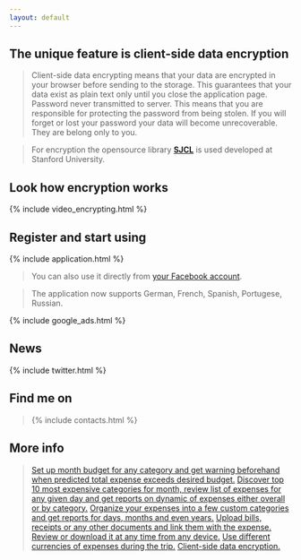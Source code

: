```yaml
---
layout: default
---
```


## The unique feature is client-side data encryption

> Client-side data encrypting means that your data are encrypted in your browser before sending to the storage. This guarantees that your data exist as plain text only until you close the application page. Password never transmitted to server. This means that you are responsible for protecting the password from being stolen. If you will forget or lost your password your data will become unrecoverable. They are belong only to you. 

> For encryption the opensource library [**SJCL**](https://crypto.stanford.edu/sjcl/) is used developed at Stanford University.

## Look how encryption works

{% include video_encrypting.html %}

## Register and start using

{% include application.html %}

> You can also use it directly from [your Facebook account](https://apps.facebook.com/xpenses).

> The application now supports German, French, Spanish, Portugese, Russian.

{% include google_ads.html %}

## News

{% include twitter.html %}

## Find me on

> {% include contacts.html %}

## More info

> [Set up month budget for any category and get warning beforehand when predicted total expense exceeds desired budget.](https://dvmorozov.github.io/expenses/budget-management)
> [Discover top 10 most expensive categories for month, review list of expenses for any given day and get reports on dynamic of expenses either overall or by category.](https://dvmorozov.github.io/expenses/expense-reporting)
> [Organize your expenses into a few custom categories and get reports for days, months and even years.](https://dvmorozov.github.io/expenses/expense-tracking)
> [Upload bills, receipts or any other documents and link them with the expense. Review or download it at any time from any device.](https://dvmorozov.github.io/expenses/how-to-associate-bills-and-receipts-with-expense)
> [Use different currencies of expenses during the trip.](https://dvmorozov.github.io/expenses/how-to-track-multicurrency-expenses)
> [Client-side data encryption.](https://dvmorozov.github.io/expenses/cleint-side-data-encryption)
